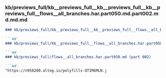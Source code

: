 ### kb/previews_full/kb__previews_full__kb__previews_full__kb__previews_full__flows__all_branches.har.part050.md.part002.md.md.md

```md
### kb/previews_full/kb__previews_full__kb__previews_full__flows__all_branches.har.part050.md.part002.md.md

```md
### kb/previews_full/kb__previews_full__flows__all_branches.har.part050.md.part002.md

```md
### kb/previews_full/flows__all_branches.har.part050.md (part 002)

```md
"https://n958200.alteg.io/polyfills-QTIMGMLN.j
```

```

```

```

```
